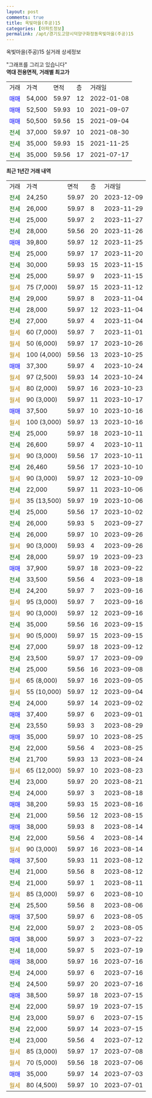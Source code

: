 ```yaml
---
layout: post
comments: true
title: 옥빛마을(주공)15
categories: [아파트정보]
permalink: /apt/경기도고양시덕양구화정동옥빛마을(주공)15
---
```


옥빛마을(주공)15 실거래 상세정보

<script type="text/javascript">
  google.charts.load('current', {'packages':['line', 'corechart']});
  google.charts.setOnLoadCallback(drawChart);

  function drawChart() {
    var data = new google.visualization.DataTable();
    data.addColumn('date', '거래일');
    data.addColumn('number', "매매");
    data.addColumn('number', "전세");
    data.addColumn('number', "전매");

    data.addRows([[new Date(Date.parse("2023-12-09")), null, 24250, null], [new Date(Date.parse("2023-11-29")), null, 26000, null], [new Date(Date.parse("2023-11-27")), null, 25000, null], [new Date(Date.parse("2023-11-26")), null, 28000, null], [new Date(Date.parse("2023-11-25")), 39800, null, null], [new Date(Date.parse("2023-11-20")), null, 25000, null], [new Date(Date.parse("2023-11-15")), null, 30000, null], [new Date(Date.parse("2023-11-15")), null, 25000, null], [new Date(Date.parse("2023-11-12")), null, null, null], [new Date(Date.parse("2023-11-04")), null, 29000, null], [new Date(Date.parse("2023-11-04")), null, 28000, null], [new Date(Date.parse("2023-11-04")), null, 27000, null], [new Date(Date.parse("2023-11-01")), null, null, null], [new Date(Date.parse("2023-10-26")), null, null, null], [new Date(Date.parse("2023-10-25")), null, null, null], [new Date(Date.parse("2023-10-24")), 37300, null, null], [new Date(Date.parse("2023-10-24")), null, null, null], [new Date(Date.parse("2023-10-23")), null, null, null], [new Date(Date.parse("2023-10-17")), null, null, null], [new Date(Date.parse("2023-10-16")), 37500, null, null], [new Date(Date.parse("2023-10-16")), null, null, null], [new Date(Date.parse("2023-10-11")), null, 25000, null], [new Date(Date.parse("2023-10-11")), null, 26600, null], [new Date(Date.parse("2023-10-11")), null, null, null], [new Date(Date.parse("2023-10-10")), null, 26460, null], [new Date(Date.parse("2023-10-09")), null, null, null], [new Date(Date.parse("2023-10-06")), null, 22000, null], [new Date(Date.parse("2023-10-06")), null, null, null], [new Date(Date.parse("2023-10-02")), null, 25000, null], [new Date(Date.parse("2023-09-27")), null, 26000, null], [new Date(Date.parse("2023-09-26")), null, 26000, null], [new Date(Date.parse("2023-09-26")), null, null, null], [new Date(Date.parse("2023-09-23")), null, 28000, null], [new Date(Date.parse("2023-09-22")), 37900, null, null], [new Date(Date.parse("2023-09-18")), null, 33500, null], [new Date(Date.parse("2023-09-16")), null, 24200, null], [new Date(Date.parse("2023-09-16")), null, null, null], [new Date(Date.parse("2023-09-16")), null, null, null], [new Date(Date.parse("2023-09-15")), null, 35000, null], [new Date(Date.parse("2023-09-15")), null, null, null], [new Date(Date.parse("2023-09-12")), null, 27000, null], [new Date(Date.parse("2023-09-09")), null, 23500, null], [new Date(Date.parse("2023-09-08")), null, 25000, null], [new Date(Date.parse("2023-09-05")), null, null, null], [new Date(Date.parse("2023-09-04")), null, null, null], [new Date(Date.parse("2023-09-02")), null, 24000, null], [new Date(Date.parse("2023-09-01")), 37400, null, null], [new Date(Date.parse("2023-08-29")), null, 23550, null], [new Date(Date.parse("2023-08-25")), 35000, null, null], [new Date(Date.parse("2023-08-25")), null, 22000, null], [new Date(Date.parse("2023-08-24")), null, 21700, null], [new Date(Date.parse("2023-08-23")), null, null, null], [new Date(Date.parse("2023-08-21")), null, 23000, null], [new Date(Date.parse("2023-08-18")), null, 24000, null], [new Date(Date.parse("2023-08-16")), 38200, null, null], [new Date(Date.parse("2023-08-15")), null, 21000, null], [new Date(Date.parse("2023-08-14")), 38000, null, null], [new Date(Date.parse("2023-08-14")), null, 22000, null], [new Date(Date.parse("2023-08-14")), null, null, null], [new Date(Date.parse("2023-08-12")), 37500, null, null], [new Date(Date.parse("2023-08-12")), null, 21000, null], [new Date(Date.parse("2023-08-11")), null, 21000, null], [new Date(Date.parse("2023-08-10")), null, null, null], [new Date(Date.parse("2023-08-06")), null, 25500, null], [new Date(Date.parse("2023-08-05")), 37500, null, null], [new Date(Date.parse("2023-08-05")), null, 22000, null], [new Date(Date.parse("2023-07-22")), 38000, null, null], [new Date(Date.parse("2023-07-19")), null, 18000, null], [new Date(Date.parse("2023-07-16")), 38000, null, null], [new Date(Date.parse("2023-07-16")), null, 24000, null], [new Date(Date.parse("2023-07-16")), null, 24500, null], [new Date(Date.parse("2023-07-15")), 38500, null, null], [new Date(Date.parse("2023-07-15")), null, 22000, null], [new Date(Date.parse("2023-07-15")), null, 23000, null], [new Date(Date.parse("2023-07-15")), null, 22000, null], [new Date(Date.parse("2023-07-12")), null, 23000, null], [new Date(Date.parse("2023-07-08")), null, null, null], [new Date(Date.parse("2023-07-06")), null, null, null], [new Date(Date.parse("2023-07-03")), 35000, null, null], [new Date(Date.parse("2023-07-01")), null, null, null]]);

    var options = {
      hAxis: {
        format: 'yyyy/MM/dd'
      },    
      lineWidth: 0,
      pointsVisible: true,    
      title: '최근 1년간 유형별 실거래가 분포',
      legend: { position: 'bottom' }
    };

    var formatter = new google.visualization.NumberFormat({pattern:'###,###'} );
    formatter.format(data, 1);
    formatter.format(data, 2);
    
    setTimeout(function() {
        var chart = new google.visualization.LineChart(document.getElementById('columnchart_material'));
        chart.draw(data, (options));
        document.getElementById('loading').style.display = 'none';
    }, 200);
  }
</script>


<div id="loading" style="z-index:20; display: block; margin-left: 0px">"그래프를 그리고 있습니다"</div>
<div id="columnchart_material" style="width: 95%; margin-left: 0px; display: block"></div>
<!-- contents start -->
<b>역대 전용면적, 거래별 최고가</b>
<table class="sortable">
    <tr>
      <td>거래</td>
      <td>가격</td>
      <td>면적</td>
      <td>층</td>
      <td>거래일</td>
    </tr>
        <tr>
          <td><a style="color: blue">매매</a></td>
          <td>54,000</td>
          <td>59.97</td>
          <td>12</td>
          <td>2022-01-08</td>
        </tr>            <tr>
          <td><a style="color: blue">매매</a></td>
          <td>52,500</td>
          <td>59.93</td>
          <td>10</td>
          <td>2021-09-07</td>
        </tr>            <tr>
          <td><a style="color: blue">매매</a></td>
          <td>50,500</td>
          <td>59.56</td>
          <td>15</td>
          <td>2021-09-04</td>
        </tr>        
        <tr>
              <td><a style="color: darkgreen">전세</a></td>
              <td>37,000</td>
              <td>59.97</td>
              <td>10</td>
              <td>2021-08-30</td>
            </tr>            <tr>
              <td><a style="color: darkgreen">전세</a></td>
              <td>35,000</td>
              <td>59.93</td>
              <td>15</td>
              <td>2021-11-25</td>
            </tr>            <tr>
              <td><a style="color: darkgreen">전세</a></td>
              <td>35,000</td>
              <td>59.56</td>
              <td>17</td>
              <td>2021-07-17</td>
            </tr>        
    
</table>

<b>최근 1년간 거래 내역</b>

<table class="sortable">
    <tr>
      <td>거래</td>
      <td>가격</td>
      <td>면적</td>
      <td>층</td>
      <td>거래일</td>
    </tr>
    <tr>
      <td><a style="color: darkgreen">전세</a></td>
      <td>24,250</td>
      <td>59.97</td>
      <td>20</td>
      <td>2023-12-09</td>
    </tr>          <tr>
      <td><a style="color: darkgreen">전세</a></td>
      <td>26,000</td>
      <td>59.97</td>
      <td>8</td>
      <td>2023-11-29</td>
    </tr>          <tr>
      <td><a style="color: darkgreen">전세</a></td>
      <td>25,000</td>
      <td>59.97</td>
      <td>2</td>
      <td>2023-11-27</td>
    </tr>          <tr>
      <td><a style="color: darkgreen">전세</a></td>
      <td>28,000</td>
      <td>59.56</td>
      <td>20</td>
      <td>2023-11-26</td>
    </tr>          <tr>
      <td><a style="color: blue">매매</a></td>
      <td>39,800</td>
      <td>59.97</td>
      <td>12</td>
      <td>2023-11-25</td>
    </tr>          <tr>
      <td><a style="color: darkgreen">전세</a></td>
      <td>25,000</td>
      <td>59.97</td>
      <td>17</td>
      <td>2023-11-20</td>
    </tr>          <tr>
      <td><a style="color: darkgreen">전세</a></td>
      <td>30,000</td>
      <td>59.93</td>
      <td>15</td>
      <td>2023-11-15</td>
    </tr>          <tr>
      <td><a style="color: darkgreen">전세</a></td>
      <td>25,000</td>
      <td>59.97</td>
      <td>9</td>
      <td>2023-11-15</td>
    </tr>          <tr>
      <td><a style="color: darkgoldenrod">월세</a></td>
      <td>75 (7,000)</td>
      <td>59.97</td>
      <td>15</td>
      <td>2023-11-12</td>
    </tr>          <tr>
      <td><a style="color: darkgreen">전세</a></td>
      <td>29,000</td>
      <td>59.97</td>
      <td>8</td>
      <td>2023-11-04</td>
    </tr>          <tr>
      <td><a style="color: darkgreen">전세</a></td>
      <td>28,000</td>
      <td>59.97</td>
      <td>12</td>
      <td>2023-11-04</td>
    </tr>          <tr>
      <td><a style="color: darkgreen">전세</a></td>
      <td>27,000</td>
      <td>59.97</td>
      <td>4</td>
      <td>2023-11-04</td>
    </tr>          <tr>
      <td><a style="color: darkgoldenrod">월세</a></td>
      <td>60 (7,000)</td>
      <td>59.97</td>
      <td>7</td>
      <td>2023-11-01</td>
    </tr>          <tr>
      <td><a style="color: darkgoldenrod">월세</a></td>
      <td>50 (6,000)</td>
      <td>59.97</td>
      <td>17</td>
      <td>2023-10-26</td>
    </tr>          <tr>
      <td><a style="color: darkgoldenrod">월세</a></td>
      <td>100 (4,000)</td>
      <td>59.56</td>
      <td>13</td>
      <td>2023-10-25</td>
    </tr>          <tr>
      <td><a style="color: blue">매매</a></td>
      <td>37,300</td>
      <td>59.97</td>
      <td>4</td>
      <td>2023-10-24</td>
    </tr>          <tr>
      <td><a style="color: darkgoldenrod">월세</a></td>
      <td>97 (2,500)</td>
      <td>59.93</td>
      <td>14</td>
      <td>2023-10-24</td>
    </tr>          <tr>
      <td><a style="color: darkgoldenrod">월세</a></td>
      <td>80 (2,000)</td>
      <td>59.97</td>
      <td>16</td>
      <td>2023-10-23</td>
    </tr>          <tr>
      <td><a style="color: darkgoldenrod">월세</a></td>
      <td>90 (3,000)</td>
      <td>59.97</td>
      <td>11</td>
      <td>2023-10-17</td>
    </tr>          <tr>
      <td><a style="color: blue">매매</a></td>
      <td>37,500</td>
      <td>59.97</td>
      <td>10</td>
      <td>2023-10-16</td>
    </tr>          <tr>
      <td><a style="color: darkgoldenrod">월세</a></td>
      <td>100 (3,000)</td>
      <td>59.97</td>
      <td>13</td>
      <td>2023-10-16</td>
    </tr>          <tr>
      <td><a style="color: darkgreen">전세</a></td>
      <td>25,000</td>
      <td>59.97</td>
      <td>18</td>
      <td>2023-10-11</td>
    </tr>          <tr>
      <td><a style="color: darkgreen">전세</a></td>
      <td>26,600</td>
      <td>59.97</td>
      <td>4</td>
      <td>2023-10-11</td>
    </tr>          <tr>
      <td><a style="color: darkgoldenrod">월세</a></td>
      <td>90 (3,000)</td>
      <td>59.56</td>
      <td>17</td>
      <td>2023-10-11</td>
    </tr>          <tr>
      <td><a style="color: darkgreen">전세</a></td>
      <td>26,460</td>
      <td>59.56</td>
      <td>17</td>
      <td>2023-10-10</td>
    </tr>          <tr>
      <td><a style="color: darkgoldenrod">월세</a></td>
      <td>90 (3,000)</td>
      <td>59.97</td>
      <td>12</td>
      <td>2023-10-09</td>
    </tr>          <tr>
      <td><a style="color: darkgreen">전세</a></td>
      <td>22,000</td>
      <td>59.97</td>
      <td>11</td>
      <td>2023-10-06</td>
    </tr>          <tr>
      <td><a style="color: darkgoldenrod">월세</a></td>
      <td>35 (13,500)</td>
      <td>59.97</td>
      <td>19</td>
      <td>2023-10-06</td>
    </tr>          <tr>
      <td><a style="color: darkgreen">전세</a></td>
      <td>25,000</td>
      <td>59.56</td>
      <td>17</td>
      <td>2023-10-02</td>
    </tr>          <tr>
      <td><a style="color: darkgreen">전세</a></td>
      <td>26,000</td>
      <td>59.93</td>
      <td>5</td>
      <td>2023-09-27</td>
    </tr>          <tr>
      <td><a style="color: darkgreen">전세</a></td>
      <td>26,000</td>
      <td>59.97</td>
      <td>10</td>
      <td>2023-09-26</td>
    </tr>          <tr>
      <td><a style="color: darkgoldenrod">월세</a></td>
      <td>90 (3,000)</td>
      <td>59.93</td>
      <td>4</td>
      <td>2023-09-26</td>
    </tr>          <tr>
      <td><a style="color: darkgreen">전세</a></td>
      <td>28,000</td>
      <td>59.97</td>
      <td>19</td>
      <td>2023-09-23</td>
    </tr>          <tr>
      <td><a style="color: blue">매매</a></td>
      <td>37,900</td>
      <td>59.97</td>
      <td>18</td>
      <td>2023-09-22</td>
    </tr>          <tr>
      <td><a style="color: darkgreen">전세</a></td>
      <td>33,500</td>
      <td>59.56</td>
      <td>4</td>
      <td>2023-09-18</td>
    </tr>          <tr>
      <td><a style="color: darkgreen">전세</a></td>
      <td>24,200</td>
      <td>59.97</td>
      <td>7</td>
      <td>2023-09-16</td>
    </tr>          <tr>
      <td><a style="color: darkgoldenrod">월세</a></td>
      <td>95 (3,000)</td>
      <td>59.97</td>
      <td>7</td>
      <td>2023-09-16</td>
    </tr>          <tr>
      <td><a style="color: darkgoldenrod">월세</a></td>
      <td>90 (3,000)</td>
      <td>59.97</td>
      <td>12</td>
      <td>2023-09-16</td>
    </tr>          <tr>
      <td><a style="color: darkgreen">전세</a></td>
      <td>35,000</td>
      <td>59.56</td>
      <td>16</td>
      <td>2023-09-15</td>
    </tr>          <tr>
      <td><a style="color: darkgoldenrod">월세</a></td>
      <td>90 (5,000)</td>
      <td>59.97</td>
      <td>15</td>
      <td>2023-09-15</td>
    </tr>          <tr>
      <td><a style="color: darkgreen">전세</a></td>
      <td>27,000</td>
      <td>59.97</td>
      <td>18</td>
      <td>2023-09-12</td>
    </tr>          <tr>
      <td><a style="color: darkgreen">전세</a></td>
      <td>23,500</td>
      <td>59.97</td>
      <td>17</td>
      <td>2023-09-09</td>
    </tr>          <tr>
      <td><a style="color: darkgreen">전세</a></td>
      <td>25,000</td>
      <td>59.56</td>
      <td>16</td>
      <td>2023-09-08</td>
    </tr>          <tr>
      <td><a style="color: darkgoldenrod">월세</a></td>
      <td>65 (8,000)</td>
      <td>59.97</td>
      <td>16</td>
      <td>2023-09-05</td>
    </tr>          <tr>
      <td><a style="color: darkgoldenrod">월세</a></td>
      <td>55 (10,000)</td>
      <td>59.97</td>
      <td>12</td>
      <td>2023-09-04</td>
    </tr>          <tr>
      <td><a style="color: darkgreen">전세</a></td>
      <td>24,000</td>
      <td>59.97</td>
      <td>14</td>
      <td>2023-09-02</td>
    </tr>          <tr>
      <td><a style="color: blue">매매</a></td>
      <td>37,400</td>
      <td>59.97</td>
      <td>6</td>
      <td>2023-09-01</td>
    </tr>          <tr>
      <td><a style="color: darkgreen">전세</a></td>
      <td>23,550</td>
      <td>59.93</td>
      <td>3</td>
      <td>2023-08-29</td>
    </tr>          <tr>
      <td><a style="color: blue">매매</a></td>
      <td>35,000</td>
      <td>59.97</td>
      <td>10</td>
      <td>2023-08-25</td>
    </tr>          <tr>
      <td><a style="color: darkgreen">전세</a></td>
      <td>22,000</td>
      <td>59.56</td>
      <td>4</td>
      <td>2023-08-25</td>
    </tr>          <tr>
      <td><a style="color: darkgreen">전세</a></td>
      <td>21,700</td>
      <td>59.93</td>
      <td>13</td>
      <td>2023-08-24</td>
    </tr>          <tr>
      <td><a style="color: darkgoldenrod">월세</a></td>
      <td>65 (12,000)</td>
      <td>59.97</td>
      <td>10</td>
      <td>2023-08-23</td>
    </tr>          <tr>
      <td><a style="color: darkgreen">전세</a></td>
      <td>23,000</td>
      <td>59.97</td>
      <td>20</td>
      <td>2023-08-21</td>
    </tr>          <tr>
      <td><a style="color: darkgreen">전세</a></td>
      <td>24,000</td>
      <td>59.97</td>
      <td>3</td>
      <td>2023-08-18</td>
    </tr>          <tr>
      <td><a style="color: blue">매매</a></td>
      <td>38,200</td>
      <td>59.93</td>
      <td>15</td>
      <td>2023-08-16</td>
    </tr>          <tr>
      <td><a style="color: darkgreen">전세</a></td>
      <td>21,000</td>
      <td>59.56</td>
      <td>12</td>
      <td>2023-08-15</td>
    </tr>          <tr>
      <td><a style="color: blue">매매</a></td>
      <td>38,000</td>
      <td>59.93</td>
      <td>8</td>
      <td>2023-08-14</td>
    </tr>          <tr>
      <td><a style="color: darkgreen">전세</a></td>
      <td>22,000</td>
      <td>59.56</td>
      <td>4</td>
      <td>2023-08-14</td>
    </tr>          <tr>
      <td><a style="color: darkgoldenrod">월세</a></td>
      <td>90 (3,000)</td>
      <td>59.97</td>
      <td>16</td>
      <td>2023-08-14</td>
    </tr>          <tr>
      <td><a style="color: blue">매매</a></td>
      <td>37,500</td>
      <td>59.93</td>
      <td>11</td>
      <td>2023-08-12</td>
    </tr>          <tr>
      <td><a style="color: darkgreen">전세</a></td>
      <td>21,000</td>
      <td>59.56</td>
      <td>8</td>
      <td>2023-08-12</td>
    </tr>          <tr>
      <td><a style="color: darkgreen">전세</a></td>
      <td>21,000</td>
      <td>59.97</td>
      <td>1</td>
      <td>2023-08-11</td>
    </tr>          <tr>
      <td><a style="color: darkgoldenrod">월세</a></td>
      <td>85 (3,000)</td>
      <td>59.97</td>
      <td>6</td>
      <td>2023-08-10</td>
    </tr>          <tr>
      <td><a style="color: darkgreen">전세</a></td>
      <td>25,500</td>
      <td>59.56</td>
      <td>8</td>
      <td>2023-08-06</td>
    </tr>          <tr>
      <td><a style="color: blue">매매</a></td>
      <td>37,500</td>
      <td>59.97</td>
      <td>6</td>
      <td>2023-08-05</td>
    </tr>          <tr>
      <td><a style="color: darkgreen">전세</a></td>
      <td>22,000</td>
      <td>59.97</td>
      <td>2</td>
      <td>2023-08-05</td>
    </tr>          <tr>
      <td><a style="color: blue">매매</a></td>
      <td>38,000</td>
      <td>59.97</td>
      <td>3</td>
      <td>2023-07-22</td>
    </tr>          <tr>
      <td><a style="color: darkgreen">전세</a></td>
      <td>18,000</td>
      <td>59.97</td>
      <td>5</td>
      <td>2023-07-19</td>
    </tr>          <tr>
      <td><a style="color: blue">매매</a></td>
      <td>38,000</td>
      <td>59.97</td>
      <td>16</td>
      <td>2023-07-16</td>
    </tr>          <tr>
      <td><a style="color: darkgreen">전세</a></td>
      <td>24,000</td>
      <td>59.97</td>
      <td>6</td>
      <td>2023-07-16</td>
    </tr>          <tr>
      <td><a style="color: darkgreen">전세</a></td>
      <td>24,500</td>
      <td>59.97</td>
      <td>20</td>
      <td>2023-07-16</td>
    </tr>          <tr>
      <td><a style="color: blue">매매</a></td>
      <td>38,500</td>
      <td>59.97</td>
      <td>18</td>
      <td>2023-07-15</td>
    </tr>          <tr>
      <td><a style="color: darkgreen">전세</a></td>
      <td>22,000</td>
      <td>59.97</td>
      <td>19</td>
      <td>2023-07-15</td>
    </tr>          <tr>
      <td><a style="color: darkgreen">전세</a></td>
      <td>23,000</td>
      <td>59.97</td>
      <td>6</td>
      <td>2023-07-15</td>
    </tr>          <tr>
      <td><a style="color: darkgreen">전세</a></td>
      <td>22,000</td>
      <td>59.97</td>
      <td>14</td>
      <td>2023-07-15</td>
    </tr>          <tr>
      <td><a style="color: darkgreen">전세</a></td>
      <td>23,000</td>
      <td>59.56</td>
      <td>4</td>
      <td>2023-07-12</td>
    </tr>          <tr>
      <td><a style="color: darkgoldenrod">월세</a></td>
      <td>85 (3,000)</td>
      <td>59.97</td>
      <td>17</td>
      <td>2023-07-08</td>
    </tr>          <tr>
      <td><a style="color: darkgoldenrod">월세</a></td>
      <td>70 (5,000)</td>
      <td>59.56</td>
      <td>18</td>
      <td>2023-07-06</td>
    </tr>          <tr>
      <td><a style="color: blue">매매</a></td>
      <td>35,000</td>
      <td>59.97</td>
      <td>14</td>
      <td>2023-07-03</td>
    </tr>          <tr>
      <td><a style="color: darkgoldenrod">월세</a></td>
      <td>80 (4,500)</td>
      <td>59.97</td>
      <td>10</td>
      <td>2023-07-01</td>
    </tr>      </table>
<!-- contents end -->    

